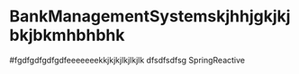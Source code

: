 # BankManagementSystemskjhhjgkjkjbkjbkmhbhbhk
#fgdfgdfgdfgdfeeeeeeekkjkjkjlkjlkjlk
dfsdfsdfsg
SpringReactive

